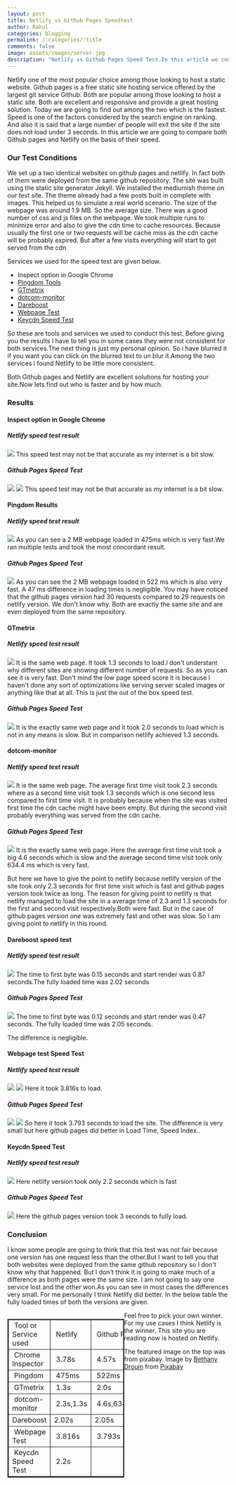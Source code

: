 ```yaml
---
layout: post
title: Netlify vs Github Pages Speedtest
author: Rahul
categories: blogging
permalink: /:categories/:title
comments: false
image: assets/images/server.jpg
description: "Netlify vs Github Pages Speed Test.In this article we conduct multiple speed tests on two versions of same website one hosted on github pages and the other hosted on Netlify and attempt to find out which one is the fastest"
---
```

Netlify one of the most popular choice among those looking to host a static website. Github pages is a free static site hosting service offered by the largest git service Github. Both are popular among those looking to host a static site. Both are excellent and responsive and provide a great hosting solution. Today we are going to find out among the two which is the fastest. Speed is one of the factors considered by the search engine on ranking. And also it is said that a large number of people will exit the site if the site does not load under 3 seconds. In this article we are going to compare both Github pages and Netlify on the basis of their speed.

<h3>Our Test Conditions</h3>

We set up a two identical websites on github pages and netlify. In fact both of them were deployed from the same github repository. The site was built using the static site generator Jekyll. We installed the mediumish theme on our test site. The theme already had a few posts built in complete with images. This helped us to simulate a real world scenario. The size of the webpage was around 1.9 MB. So the average size. There was a good number of css and js files on the webpage. We took multiple runs to minimize error and also to give the cdn time to cache resources. Because usually the first one or two requests will be cache miss as the cdn cache will be probably expired. But after a few visits everything will start to get served from the cdn.

Services we used for the speed test are given below. 

<ul>
  <li> Inspect option in Google Chrome</li>
  <li> <a href="https://tools.pingdom.com">Pingdom Tools</a> </li>
  <li> <a href="https://gtmetrix.com">GTmetrix</a></li>
  <li> <a href="https://www.dotcom-monitor.com">dotcom-monitor</a>  </li>
  <li> <a href="https://www.dareboost.com/en/tool/website-speed-test">Dareboost</a></li>
  <li> <a href="https://www.webpagetest.org/">Webpage Test</a></li>
  <li> <a href="https://tools.keycdn.com/speed">Keycdn Speed Test</a></li>
</ul>

So these are tools and services we used to conduct this test. Before giving you the results I have to tell you in some cases they were not consistent for both services.The next thing is just my personal opinion. So i have blurred it if you want you can click on the blurred text to un blur it.Among the two services i found<span class="spoiler"> Netlify </span>to be little more consistent.

Both Github pages and Netlify are excellent solutions for hosting your site.Now lets find out who is faster and by how much.
<h3> Results </h3>
<h4> Inspect option in Google Chrome </h4>

<h5>Netlify speed test result</h5>
<img src='{{site.baseurl}}/assets/images/netlify-version.jpg'>
This speed test may not be that accurate as my internet is a bit slow.

<h5>Github Pages Speed Test</h5>
<img src='{{site.baseurl}}/assets/images/chrome-inspector.jpg'>
<img src='{{site.baseurl}}/assets/images/supercache-settings.jpg'>
This speed test may not be that accurate as my internet is a bit slow.

<h4>Pingdom Results</h4>

<h5>Netlify speed test result</h5>
<img src='{{site.baseurl}}/assets/images/pingdom-netlify.jpg'>
As you can see a 2 MB webpage loaded in 475ms which is very fast.We ran multiple tests and took the most concordant result.

<h5>Github Pages Speed Test</h5>
<img src='{{site.baseurl}}/assets/images/pingdom-github.jpg'>
As you can see the 2 MB webpage loaded in 522 ms which is also very fast. A 47 ms difference in loading times is negligible. You may have noticed that the github pages version had 30 requests compared to 29 requests on netlify version. We don't know why. Both are exactly the same site and are even deployed from the same repository.

<h4>GTmetrix </h4>

<h5>Netlify speed test result</h5>
<img src='{{site.baseurl}}/assets/images/gtmetrix-netlify.jpg'>
It is the same web page. It took 1.3 seconds to load.I don't understant why different sites are showing different number of requests. So as you can see it is very fast. Don't mind the low page speed score it is because I haven't done any sort of optimizations like serving server scaled images or anything like that at all. This is just the out of the box speed test.

<h5>Github Pages Speed Test</h5>
<img src='{{site.baseurl}}/assets/images/gtmetrix-github.jpg'>
It is the exactly same web page and it took 2.0 seconds to load which is not in any means is slow. But in comparison netlify achieved 1.3 seconds. 

<h4>dotcom-monitor </h4>

<h5>Netlify speed test result</h5>
<img src='{{site.baseurl}}/assets/images/dotcom-netlify.jpg'>
It is the same web page. The average first time visit took 2.3 seconds where as a second time visit took 1.3 seconds which is one second less compared to first time visit. It is probably because when the site was visited first time the cdn cache might have been empty. But during the second visit probably everything was served from the cdn cache.

<h5>Github Pages Speed Test</h5>
<img src='{{site.baseurl}}/assets/images/dotcom-githubpages.jpg'>
It is the exactly same web page. Here the average first time visit took a big 4.6 seconds which is slow and the average second time visit took only 634.4 ms which is very fast.

But here we have to give the point to netlify because netlify version of the site took only 2.3 seconds for first time visit which is fast and github pages version took twice as long. The reason for giving point to netlify is that netlify managed to load the site in a average time of 2.3 and 1.3 seconds for the first and second visit respectively.Both were fast. But in the case of github pages version one was extremely fast and other was slow. So I am giving point to netlify in this round.

<h4> Dareboost speed test </h4>

<h5>Netlify speed test result</h5>
<img src='{{site.baseurl}}/assets/images/dareboost-netlify.jpg'>
The time to first byte was 0.15 seconds and start render was 0.87 seconds.The fully loaded time was 2.02 seconds

<h5>Github Pages Speed Test</h5>
<img src='{{site.baseurl}}/assets/images/dareboostspeedtest-github.jpg'>
The time to first byte was 0.12 seconds and start render was 0.47 seconds. The fully loaded time was 2.05 seconds.

The difference is negligible.

<h4>Webpage test Speed Test</h4>

<h5>Netlify speed test result</h5>
<img src='{{site.baseurl}}/assets/images/webpagetest-netlify.jpg'>
<img src='{{site.baseurl}}/assets/images/webpagetest-netlify2.jpg'>
Here it took 3.816s to load. 

<h5>Github Pages Speed Test</h5>
<img src='{{site.baseurl}}/assets/images/github-webpagetest.jpg'>
<img src='{{site.baseurl}}/assets/images/webpagetest-github2.jpg'>
So here it took 3.793 seconds to load the site.
The difference is very small but here github pages did better in Load Time, Speed Index..

<h4> Keycdn Speed Test </h4>

<h5>Netlify speed test result</h5>
<img src='{{site.baseurl}}/assets/images/keycdn-netlify.jpg'>
Here netlify version took only 2.2 seconds which is fast

<h5>Github Pages Speed Test</h5>
<img src='{{site.baseurl}}/assets/images/keycdn-githubpages.jpg'>
Here the github pages version took 3 seconds to fully load.

<h3>Conclusion</h3>

I know some people are going to think that this test was not fair because one version has one request less than the other.But I want to tell you that both websites were deployed from the same github repository so I don't know why that happened. But I don't think it is going to make much of a difference as both pages were the same size. I am not going to say one service lost and the other won.As you can see in most cases the differences very small. For me personally I think Netlify did better.
In the below table the fully loaded times of both the versions are given.

<table style="width: 266px; border-color: black; float: left;" border="2">
<tbody>
<tr style="height: 23px;">
<td style="width: 136px; height: 23px;">&nbsp;Tool or Service used</td>
<td style="width: 54px; height: 23px;">&nbsp;Netlify</td>
<td style="width: 75px; height: 23px;">&nbsp;Github Pages</td>
</tr>
<tr style="height: 23px;">
<td style="width: 136px; height: 23px;">&nbsp;Chrome Inspector</td>
<td style="width: 54px; height: 23px;">&nbsp;3.78s</td>
<td style="width: 75px; height: 23px;">&nbsp;4.57s</td>
</tr>
<tr style="height: 23px;">
<td style="width: 136px; height: 23px;">&nbsp;Pingdom</td>
<td style="width: 54px; height: 23px;">&nbsp;475ms</td>
<td style="width: 75px; height: 23px;">&nbsp;522ms</td>
</tr>
<tr style="height: 23px;">
<td style="width: 136px; height: 23px;">&nbsp;GTmetrix</td>
<td style="width: 54px; height: 23px;">&nbsp;1.3s</td>
<td style="width: 75px; height: 23px;">&nbsp;2.0s</td>
</tr>
<tr style="height: 23px;">
<td style="width: 136px; height: 23px;">&nbsp;dotcom-monitor</td>
<td style="width: 54px; height: 23px;">&nbsp;2.3s,1.3s</td>
<td style="width: 75px; height: 23px;">&nbsp;4.6s,634.4ms</td>
</tr>
<tr style="height: 23px;">
<td style="width: 136px; height: 23px;">Dareboost</td>
<td style="width: 54px; height: 23px;">2.02s</td>
<td style="width: 75px; height: 23px;">2.05s</td>
</tr>
<tr style="height: 23px;">
<td style="width: 136px; height: 23px;">&nbsp;Webpage Test</td>
<td style="width: 54px; height: 23px;">&nbsp;3.816s</td>
<td style="width: 75px; height: 23px;">&nbsp;3.793s</td>
</tr>
<tr style="height: 23px;">
<td style="width: 136px; height: 23px;">&nbsp;Keycdn Speed Test</td>
<td style="width: 54px; height: 23px;">&nbsp;2.2s</td>
<td style="width: 75px; height: 23px;">&nbsp;</td>
</tr>
</tbody>
</table>
<!-- DivTable.com -->

<p>Feel free to pick your own winner. For my use cases I think Netlify is the winner. This site you are reading now is hosted on Netlify.</p>

The featured image on the top was from pixabay. Image by <a href="https://pixabay.com/users/bsdrouin-5016447/?utm_source=link-attribution&amp;utm_medium=referral&amp;utm_campaign=image&amp;utm_content=2402637">Bethany Drouin</a> from <a href="https://pixabay.com/?utm_source=link-attribution&amp;utm_medium=referral&amp;utm_campaign=image&amp;utm_content=2402637">Pixabay</a> 
















